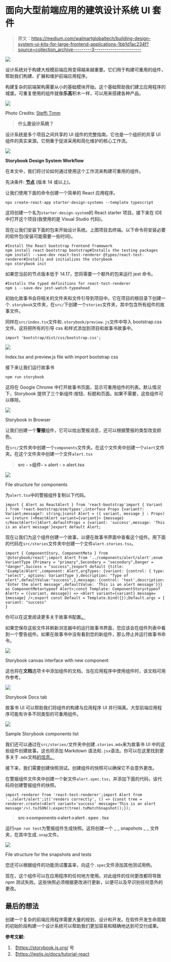 # 面向大型前端应用的建筑设计系统 UI 套件

> 原文：<https://medium.com/walmartglobaltech/building-design-system-ui-kits-for-large-frontend-applications-1bb1d1ac234f?source=collection_archive---------3----------------------->

![](img/5121588c9e11a04a9ca0e9ff9d0b252a.png)

设计系统对于构建大规模前端应用变得越来越重要。它们用于构建可重用的组件，帮助我们构建、扩展和维护前端应用程序。

构建复杂的前端架构需要从小的基础模块开始。这个基础帮助我们建立应用程序的城堡。可重复使用的组件就像**乐高**积木一样，可以用来搭建各种产品。

![](img/7bc18c4a8aa7ca21c141706b971609cf.png)

Photo Credits: [Steffi Timm](https://pixabay.com/photos/lego-construction-site-replica-516559/)

> **什么是设计系统？**

设计系统是多个项目之间共享的 UI 组件的完整指南。它也是一个组织的共享 UI 组件的真实来源。它侧重于促进采用和简化维护的核心工作流。

![](img/f9a27f4fcc41636b85a150383fc590a8.png)

**Storybook Design System Workflow**

在本文中，我们将讨论如何通过使用这个工作流来构建可重用的组件。

先决条件: [**节点**](https://nodejs.org/en/) (版本 14 或以上)。

让我们使用下面的命令创建一个简单的 React 应用程序。

```
npx create-react-app starter-design-systems --template typescript
```

这将创建一个名为`starter-design-system`的 React starter 项目。接下来在 IDE 中打开这个项目(我使用的是 Visual Studio 代码)。

现在让我们安装下面的包来开始设计系统。上图项目去终端。以下命令将安装必要的软件包(安装可能需要一些时间)。

```
#Install the React bootstrap frontend framework
npm install react-bootstrap bootstrap#Installs the testing packages
npm install --save-dev react-test-renderer @types/react-test-renderer#Installs and initializes the storybook
npx storybook init
```

如果您当前的节点版本低于 14.17，您将需要一个额外的包来运行 jest 命令。

```
#Installs the typed definitions for react-test-renderer
npm i --save-dev jest-watch-typeahead
```

初始化故事书会将相关的文件夹和文件引导到项目中。它在项目的根目录下创建一个`.storybook`文件夹，在`src/`下创建一个`stories`文件夹，其中包含所有组件的故事文件。

同样在`src/index.tsx`文件和`.storybook/preview.js`文件中导入 bootstrap.css 文件。这将把所有的引导 css 和样式添加到项目和故事书故事中。

```
import 'bootstrap/dist/css/bootstrap.css';
```

![](img/fe0e70d8138b0d5840e0ecb3e1817fd6.png)

Index.tsx and preview.js file with import bootstrap css

接下来让我们运行故事书

```
npm run storybook
```

这将在 Google Chrome 中打开故事书页面，显示可重用组件的列表。默认情况下，Storybook 提供了三个新组件:按钮、标题和页面。如果不需要，这些组件可以移除。

![](img/d09b334b4bd9af595c8a0fbb0cf97ad3.png)

Storybook in Browser

让我们创建一个**警报**组件，它可以给出警报消息，还可以根据警报的类型改变颜色。

在`src/`文件夹中创建一个`components`文件夹。在这个文件夹中创建一个`alert`文件夹。在这个文件夹中创建一个文件`alert.tsx`

> **src - >组件- > alert - > alert.tsx**

![](img/97e5b0f76acba5aed555ed1498f77ca8.png)

File structure for components

为`alert.tsx`中的警报组件复制以下代码。

```
import { Alert as ReactAlert } from 'react-bootstrap'import { Variant } from 'react-bootstrap/esm/types';interface Props {variant?: Variant;message?: string;}const Alert = ({ variant, message } : Props) => {return (<ReactAlert variant={variant}> {message} </ReactAlert>)}Alert.defaultProps = {variant: 'success',message: 'This is an alert message'}export default Alert;
```

现在让我们为这个组件创建一个故事，以便在故事书界面中查看这个组件。用下面的代码在`src/stories`文件夹中创建一个文件`alert.stories.tsx`。

```
import { ComponentStory, ComponentMeta } from '@storybook/react';import Alert from '../components/alert/alert';enum VariantType {Primary = "primary",Secondary = "secondary",Danger = "danger",Success = "success",}export default {title: 'Example/Alert',component: Alert,argTypes: {variant: {control: { type: "select", options: VariantType },description: "Type of alert",defaultValue:"success",},message: {control: 'text',description: 'Enter the alert message',defaultValue: 'This is an alert message'}}} as ComponentMeta<typeof Alert>;const Template: ComponentStory<typeof Alert> = ({variant, message}) => <Alert variant={variant} message={message} />;export const Default = Template.bind({});Default.args = {
variant: "success"
}
```

你可以在这里阅读更多关于故事书配置[。](https://storybook.js.org/docs/react/writing-stories/introduction)

如果您保存这些文件并刷新浏览器中的运行故事书界面，您应该会在组件列表中看到一个警告组件。如果在故事书中没有看到您的新组件，那么停止并运行故事书命令。

![](img/fec6c5a3c5e6a5499dfeb37e011a1db6.png)

Storybook canvas interface with new component

这也将在**文档**选项卡中添加组件的文档，当在应用程序中使用组件时，该文档可用作参考。

![](img/c6ae28f0b4efb83ee9fb57d6ba597836.png)

Storybook Docs tab

故事书 UI 可以帮助我们将组件的构建与应用程序 UI 并行隔离。大型前端应用程序可能有许多不同类型的可重用组件。

![](img/bfdee656433a24d28ce6e23abee49284.png)

Sample Storybook components list

我们还可以通过在`src/stories/`文件夹中创建`.stories.mdx`来为故事书 UI 中的这些组件创建故事。这也将添加 Markdown 语法和`.jsx`语法。你可以在这里找到更多关于`.mdx`文档[的信息。](https://storybook.js.org/docs/react/writing-docs/mdx)

接下来，我们需要创建快照测试。创建组件的快照可以确保它不会意外更改。

在警报组件文件夹中创建一个新文件`alert.spec.tsx`，并添加下面的代码，该代码将创建警报组件的快照。

```
import renderer from 'react-test-renderer';import Alert from '../alert/alert';it('renders correctly', () => {const tree = renderer.create(<Alert variant='success' message='This is an alert message'/>).toJSON();expect(tree).toMatchSnapshot();});
```

> **src->components->alert->alert . spec . tsx**

运行`npm run test`为警报组件生成快照。这将创建一个 _ _ snapshots _ _ 文件夹，在其中生成`.snap`文件。

![](img/3a18e0c872c3a6b49d9a387b3881e68e.png)

File structure for the snapshots and tests

您还可以根据组件的功能测试覆盖率，向这个`.spec`文件添加其他测试用例。

现在，这个组件可以在应用程序的任何地方使用。对此组件的任何更改都将导致 npm 测试失败。这些快照必须根据更改进行更新，以便可以及早识别任何意外的更改。

## 最后的想法

创建一个复杂的前端应用程序需要大量的规划、设计和开发。在软件开发生命周期的初始阶段构建一个设计系统可以帮助我们更加容易和精确地达到可交付成果。

**参考文献:**

1.  【https://storybook.js.org/ 号
2.  【https://jestjs.io/docs/tutorial-react 
